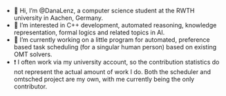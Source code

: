 - 👋 Hi, I’m @DanaLenz, a computer science student at the RWTH university in Aachen, Germany.
- 👀 I’m interested in C++ development, automated reasoning, knowledge representation, formal logics and related topics in AI.
- 🌱 I’m currently working on a little program for automated, preference based task scheduling (for a singular human person) based on existing OMT solvers.
- :exclamation: I often work via my university account, so the contribution statistics do not represent the actual amount of work I do. Both the scheduler and omtsched project are my own, with me currently being the only contributor.

<!---
DanaLenz/DanaLenz is a ✨ special ✨ repository because its `README.md` (this file) appears on your GitHub profile.
You can click the Preview link to take a look at your changes.
--->
